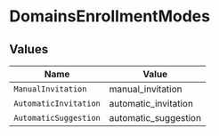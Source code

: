 # DomainsEnrollmentModes


## Values

| Name                  | Value                 |
| --------------------- | --------------------- |
| `ManualInvitation`    | manual_invitation     |
| `AutomaticInvitation` | automatic_invitation  |
| `AutomaticSuggestion` | automatic_suggestion  |